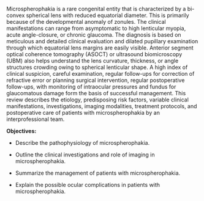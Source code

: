 Microspherophakia is a rare congenital entity that is characterized by a bi-convex spherical lens with reduced equatorial diameter. This is primarily because of the developmental anomaly of zonules. The clinical manifestations can range from asymptomatic to high lenticular myopia, acute angle-closure, or chronic glaucoma. The diagnosis is based on meticulous and detailed clinical evaluation and dilated pupillary examination through which equatorial lens margins are easily visible. Anterior segment optical coherence tomography (ASOCT) or ultrasound biomicroscopy (UBM) also helps understand the lens curvature, thickness, or angle structures crowding owing to spherical lenticular shape. A high index of clinical suspicion, careful examination, regular follow-ups for correction of refractive error or planning surgical intervention, regular postoperative follow-ups, with monitoring of intraocular pressures and fundus for glaucomatous damage form the basis of successful management. This review describes the etiology, predisposing risk factors, variable clinical manifestations, investigations, imaging modalities, treatment protocols, and postoperative care of patients with microspherophakia by an interprofessional team.

**Objectives:**
- Describe the pathophysiology of microspherophakia.
- Outline the clinical investigations and role of imaging in microspherophakia.

- Summarize the management of patients with microspherophakia.
- Explain the possible ocular complications in patients with microspherophakia.